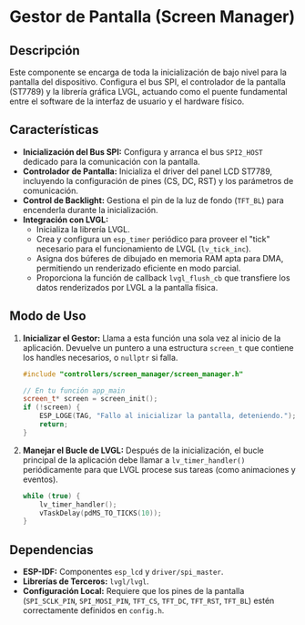 # Gestor de Pantalla (Screen Manager)

## Descripción
Este componente se encarga de toda la inicialización de bajo nivel para la pantalla del dispositivo. Configura el bus SPI, el controlador de la pantalla (ST7789) y la librería gráfica LVGL, actuando como el puente fundamental entre el software de la interfaz de usuario y el hardware físico.

## Características
- **Inicialización del Bus SPI:** Configura y arranca el bus `SPI2_HOST` dedicado para la comunicación con la pantalla.
- **Controlador de Pantalla:** Inicializa el driver del panel LCD ST7789, incluyendo la configuración de pines (CS, DC, RST) y los parámetros de comunicación.
- **Control de Backlight:** Gestiona el pin de la luz de fondo (`TFT_BL`) para encenderla durante la inicialización.
- **Integración con LVGL:**
    - Inicializa la librería LVGL.
    - Crea y configura un `esp_timer` periódico para proveer el "tick" necesario para el funcionamiento de LVGL (`lv_tick_inc`).
    - Asigna dos búferes de dibujado en memoria RAM apta para DMA, permitiendo un renderizado eficiente en modo parcial.
    - Proporciona la función de callback `lvgl_flush_cb` que transfiere los datos renderizados por LVGL a la pantalla física.

## Modo de Uso

1.  **Inicializar el Gestor:**
    Llama a esta función una sola vez al inicio de la aplicación. Devuelve un puntero a una estructura `screen_t` que contiene los handles necesarios, o `nullptr` si falla.
    ```cpp
    #include "controllers/screen_manager/screen_manager.h"

    // En tu función app_main
    screen_t* screen = screen_init();
    if (!screen) {
        ESP_LOGE(TAG, "Fallo al inicializar la pantalla, deteniendo.");
        return;
    }
    ```

2.  **Manejar el Bucle de LVGL:**
    Después de la inicialización, el bucle principal de la aplicación debe llamar a `lv_timer_handler()` periódicamente para que LVGL procese sus tareas (como animaciones y eventos).
    ```cpp
    while (true) {
        lv_timer_handler();
        vTaskDelay(pdMS_TO_TICKS(10));
    }
    ```

## Dependencias
-   **ESP-IDF:** Componentes `esp_lcd` y `driver/spi_master`.
-   **Librerías de Terceros:** `lvgl/lvgl`.
-   **Configuración Local:** Requiere que los pines de la pantalla (`SPI_SCLK_PIN`, `SPI_MOSI_PIN`, `TFT_CS`, `TFT_DC`, `TFT_RST`, `TFT_BL`) estén correctamente definidos en `config.h`.